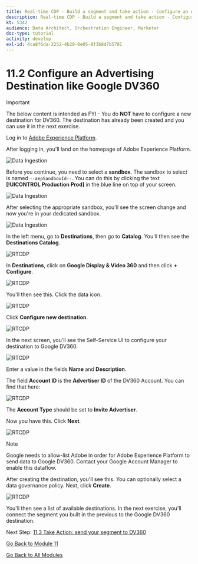 ```yaml
---
title: Real-time CDP - Build a segment and take action - Configure an Advertising Destination like Google DV360
description: Real-time CDP - Build a segment and take action - Configure an Advertising Destination like Google DV360
kt: 5342
audience: Data Architect, Orchestration Engineer, Marketer
doc-type: tutorial
activity: develop
exl-id: 4ca8f6da-2252-4b29-8e05-8f3b8d7b5781
---
```

# 11.2 Configure an Advertising Destination like Google DV360

>[!IMPORTANT]
>
>The below content is intended as FYI - You do **NOT** have to configure a new destination for DV360. The destination has already been created and you can use it in the next exercise.

Log in to [Adobe Experience Platform](https://experience.adobe.com/platform).

After logging in, you'll land on the homepage of Adobe Experience Platform.

![Data Ingestion](./images/home.png)

Before you continue, you need to select a **sandbox**. The sandbox to select is named ``--aepSandboxId--``. You can do this by clicking the text **[!UICONTROL Production Prod]** in the blue line on top of your screen.

![Data Ingestion](./images/sb1.png)

After selecting the appropriate sandbox, you'll see the screen change and now you're in your dedicated sandbox.

![Data Ingestion](./images/sb2.png)

In the left menu, go to **Destinations**, then go to **Catalog**. You'll then see the **Destinations Catalog**.

![RTCDP](./images/rtcdp.png)

In **Destinations**, click on **Google Display & Video 360** and then click **+ Configure**.

![RTCDP](./images/rtcdpgoogle.png)

You'll then see this. Click the data icon.

![RTCDP](./images/rtcdpgooglecreate1.png)

Click **Configure new destination**.

![RTCDP](./images/rtcdpgooglecreate2.png)

In the next screen, you'll see the Self-Service UI to configure your destination to Google DV360.

![RTCDP](./images/rtcdpgooglecreatedest.png)

Enter a value in the fields **Name** and **Description**.

The field **Account ID** is the **Advertiser ID** of the DV360 Account. You can find that here:

![RTCDP](./images/rtcdpgoogledv360advid.png)

The **Account Type** should be set to **Invite Advertiser**.

Now you have this. Click **Next**.

![RTCDP](./images/rtcdpgoogldv360new.png)

>[!NOTE]
>
>Google needs to allow-list Adobe in order for Adobe Experience Platform to send data to Google DV360. Contact your Google Account Manager to enable this dataflow.

After creating the destination, you'll see this. You can optionally select a data governance policy. Next, click **Create**.

![RTCDP](./images/rtcdpcreatedest1.png)

You'll then see a list of available destinations. 
In the next exercise, you'll connect the segment you built in the previous to the Google DV360 destination.

Next Step: [11.3 Take Action: send your segment to DV360](./ex3.md)

[Go Back to Module 11](./real-time-cdp-build-a-segment-take-action.md)

[Go Back to All Modules](../../overview.md)
